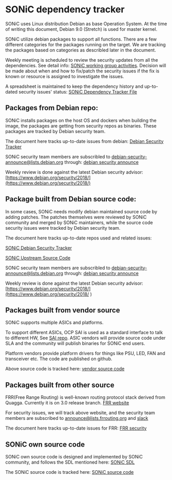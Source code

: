 # SONiC dependency tracker

SONiC uses Linux distribution Debian as base Operation System. At the time of writing this document, Debian 9.0 (Stretch) is used for master kernel.

SONiC utilize debian packages to support all functions. There are a few different categories for the packages running on the target. We are tracking the packages based on categories as describled later in the document.

Weekly meeting is scheduled to review the security updates from all the dependencies.  See detail info: [SONiC working group activities](https://github.com/zhenggen-xu/sonic-security/wiki). Decision will be made about when and how to fix/patch the security issues if the fix is known or resource is assigned to investigate the issues.

A spreadsheet is maintained to keep the dependency history and up-to-dated security issues' status:
[SONiC Dependency Tracker File](https://docs.google.com/spreadsheets/d/1db5uvrd0ph_MBB43iHuNhnLb9klpU6e7NF6S0p3KmZ4/edit?usp=sharing)

## Packages from Debian repo:
SONiC installs packages on the host OS and dockers when building the image, the packages are getting from security repos as binaries. These packages are tracked by Debian security team.

The document here tracks up-to-date issues from debian:
[Debian Security Tracker](https://docs.google.com/spreadsheets/d/1db5uvrd0ph_MBB43iHuNhnLb9klpU6e7NF6S0p3KmZ4/edit#gid=0)

SONiC security team members are subscribled to debian-security-announce@lists.debian.org through:
[debian security announce](https://lists.debian.org/debian-security-announce/)

Weekly review is done against the latest Debian security advisor: 
[https://www.debian.org/security/2018/](https://www.debian.org/security/2018/)

## Package built from Debian source code:
In some cases, SONiC needs modify debian maintained source code by adding patches. The patches themselves were reviewed by SONiC community and merged by SONiC maintainers, while the source code security issues were tracked by Debian security team.

The document here tracks up-to-date repos used and related issues:

[SONiC Debian Security Tracker](https://docs.google.com/spreadsheets/d/1db5uvrd0ph_MBB43iHuNhnLb9klpU6e7NF6S0p3KmZ4/edit#gid=0)

[SONiC Upstream Source Code](https://docs.google.com/spreadsheets/d/1db5uvrd0ph_MBB43iHuNhnLb9klpU6e7NF6S0p3KmZ4/edit#gid=793990498)

SONiC security team members are subscribled to debian-security-announce@lists.debian.org through:
[debian security announce](https://lists.debian.org/debian-security-announce/)

Weekly review is done against the latest Debian security advisor:
[https://www.debian.org/security/2018/](https://www.debian.org/security/2018/
)

## Packages built from vendor source
SONiC supports multiple ASICs and platforms.

To support different ASICs, OCP SAI is used as a standard interface to talk to different HW, See [SAI repo](https://github.com/opencomputeproject/SAI). ASIC vendors will provide source code under SLA and the community will publish binaries for SONiC end users. 

Platform vendors provide platform drivers for things like PSU, LED, FAN and transceiver etc. The code are published on github.

Above source code is tracked here:
[vendor source code](https://docs.google.com/spreadsheets/d/1db5uvrd0ph_MBB43iHuNhnLb9klpU6e7NF6S0p3KmZ4/edit#gid=1590257749)

## Packages built from other source
FRR(Free Range Routing) is well-known routing protocol stack derived from Quagga. Currently it is on 3.0 release branch. [FRR website](https://github.com/FRRouting/frr)

For security issues, we will track above website, and the security team members are subscribed to [announce@lists.frrouting.org](announce@lists.frrouting.org)  and [slack](https://frrouting.slack.com/)

The document here tracks up-to-date issues for FRR:
[FRR security](https://docs.google.com/spreadsheets/d/1db5uvrd0ph_MBB43iHuNhnLb9klpU6e7NF6S0p3KmZ4/edit#gid=614184260)


## SONiC own source code
SONiC own source code is designed and implemented by SONiC community, and follows the SDL mentioned here:
[SONiC SDL](https://github.com/zhenggen-xu/sonic-security/blob/master/sonic-software-development-lifecycle.md)

The SONiC source code is tracked here:
[SONiC source code](https://docs.google.com/spreadsheets/d/1db5uvrd0ph_MBB43iHuNhnLb9klpU6e7NF6S0p3KmZ4/edit#gid=123193953)

